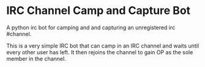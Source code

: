 # IRC Channel Camp and Capture Bot

A python irc bot for camping and and capturing an unregistered irc #channel.

This is a very simple IRC bot that can camp in an IRC channel and waits until
every other user has left. It then rejoins the channel to gain OP as the sole
member in the channel.

